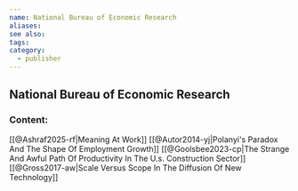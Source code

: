 ```yaml
---
name: National Bureau of Economic Research
aliases:
see also:
tags:
category:
  - publisher
---
```


## National Bureau of Economic Research

### Content:
[[@Ashraf2025-rf|Meaning At Work]]
[[@Autor2014-yj|Polanyi's Paradox And The Shape Of Employment Growth]]
[[@Goolsbee2023-cp|The Strange And Awful Path Of Productivity In The U.s. Construction Sector]]
[[@Gross2017-aw|Scale Versus Scope In The Diffusion Of New Technology]]